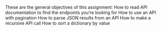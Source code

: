 These are the general objectives of this assignment:
How to read API documentation to find the endpoints you’re looking for
How to use an API with pagination
How to parse JSON results from an API
How to make a recursive API call
How to sort a dictionary by value
